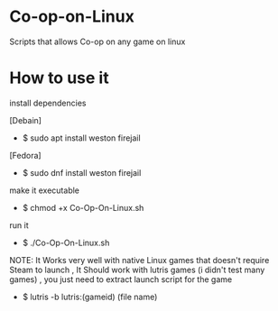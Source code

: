 # Co-op-on-Linux
Scripts that allows Co-op on any game on linux
# How to use it

 install dependencies

[Debain]
- $ sudo apt install weston firejail

[Fedora]
- $ sudo dnf install weston firejail

make it executable

- $ chmod +x Co-Op-On-Linux.sh 

run it

- $ ./Co-Op-On-Linux.sh 

NOTE: It Works very well with native Linux games that doesn't require Steam to launch ,
It Should work with lutris games (i didn't test many games) , you just need to extract launch script for the game 

- $ lutris -b lutris:(gameid) (file name)
